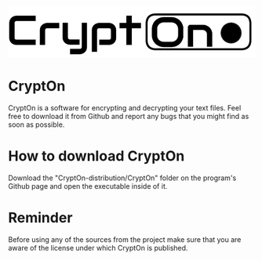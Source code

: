 ![Image](https://github.com/isabellaka/CryptOn/blob/main/CryptOn-distribution/CryptOn/Logo_original.png?raw=true)

# CryptOn
CryptOn is a software for encrypting and decrypting your text files. Feel free to download it from Github and report any bugs that you might find as soon as possible.

# How to download CryptOn
Download the "CryptOn-distribution/CryptOn" folder on the program's Github page and open the executable inside of it.

# Reminder
Before using any of the sources from the project make sure that you are aware of the license under which CryptOn is published.
